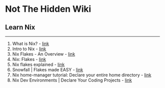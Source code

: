 # Not The Hidden Wiki

## Learn Nix
-----

1. What is Nix? - [link](https://youtu.be/Atn565V7tt8?si=3FJfgV0GbW5_Sfc9)
2. Intro to Nix - [link](https://youtu.be/ua3bjgrcOg8?si=mlNDOKD3b8sYaWdr)
3. Nix Flakes - An Overview - [link](https://youtu.be/cw4wJjjQYMU?si=GUyIrX3svknWr01G)
4. Nix: Flakes - [link](https://youtu.be/ylL6CFEw0Ck?si=9ixZ0ovIC4xS_NlM)
5. Nix flakes explained - [link](https://youtu.be/S3VBi6kHw5c?si=fuBQ82LEKozUDXqN)
6. Snowfall | Flakes made EASY - [link](https://youtu.be/C4_P2wVbdFU?si=CD5AuUiHJKUX-YSC)
7. Nix home-manager tutorial: Declare your entire home directory - [link](https://youtu.be/FcC2dzecovw?si=1MC0Hf2xmKm2NJau)
8. Nix Dev Environments | Declare Your Coding Projects - [link](https://youtu.be/yQwW8dkuHqw?si=PcXos65_tsZR8pm-)
